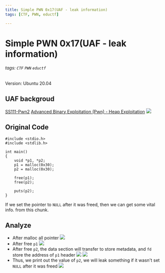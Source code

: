 ```yaml
---
title: Simple PWN 0x17(UAF - leak information)
tags: [CTF, PWN, eductf]

---
```


# Simple PWN 0x17(UAF - leak information)
###### tags: `CTF` `PWN` `eductf`

Version: Ubuntu 20.04

## UAF backgroud
[SS111-Pwn2](https://youtu.be/MwjSNFQIx0c)
[Advanced Binary Exploitation (Pwn) - Heap Exploitation](https://youtu.be/rMqvL9j0QaM?t=3009)
![](https://imgur.com/nFDhGiC.png)


## Original Code
```cpp!=
#include <stdio.h>
#include <stdlib.h>

int main()
{
    void *p1, *p2;
    p1 = malloc(0x30);
    p2 = malloc(0x30);

    free(p1);
    free(p2);

    puts(p2);
}
```
If we set the pointer to `NULL` after it was freed, then we can get some vital info. from this chunk.

## Analyze
* After malloc all pointer
![](https://imgur.com/HkEOJF0.png)
* After free `p1`
![](https://imgur.com/YqiGVeJ.png)
* After free `p2`, the data section will transfer to store metadata, and `fd` store the address of `p1` header
![](https://imgur.com/7XHGDdj.png)
![](https://imgur.com/lPuRywc.png)
* Thus, we print out the value of `p2`, we will leak something if it wasn't set `NULL` after it was freed
![](https://imgur.com/Sbw4brI.png)